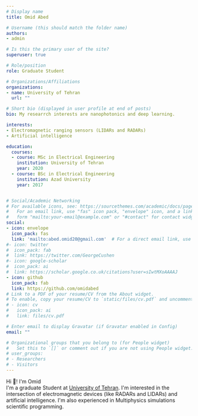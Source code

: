 ```yaml
---
# Display name
title: Omid Abed

# Username (this should match the folder name)
authors:
- admin

# Is this the primary user of the site?
superuser: true

# Role/position
role: Graduate Student

# Organizations/Affiliations
organizations:
- name: University of Tehran
  url: ""

# Short bio (displayed in user profile at end of posts)
bio: My researrch interests are nanophotonics and deep learning.

interests:
- Electromagnetic ranging sensors (LIDARs and RADARs)
- Artificial intelligence

education:
  courses:
  - course: MSc in Electrical Engineering
    institution: University of Tehran
    year: 2020
  - course: BSc in Electrical Engineering
    institution: Azad University
    year: 2017


# Social/Academic Networking
# For available icons, see: https://sourcethemes.com/academic/docs/page-builder/#icons
#   For an email link, use "fas" icon pack, "envelope" icon, and a link in the
#   form "mailto:your-email@example.com" or "#contact" for contact widget.
social:
- icon: envelope
  icon_pack: fas
  link: 'mailto:abed.omid20@gmail.com'  # For a direct email link, use "mailto:test@example.org".
#- icon: twitter
#  icon_pack: fab
#  link: https://twitter.com/GeorgeCushen
#- icon: google-scholar
#  icon_pack: ai
#  link: https://scholar.google.co.uk/citations?user=sIwtMXoAAAAJ
- icon: github
  icon_pack: fab
  link: https://github.com/omidabed
# Link to a PDF of your resume/CV from the About widget.
# To enable, copy your resume/CV to `static/files/cv.pdf` and uncomment the lines below.
# - icon: cv
#   icon_pack: ai
#   link: files/cv.pdf

# Enter email to display Gravatar (if Gravatar enabled in Config)
email: ""

# Organizational groups that you belong to (for People widget)
#   Set this to `[]` or comment out if you are not using People widget.
# user_groups:
# - Researchers
# - Visitors
---
```

Hi 👋! I'm Omid </br>
I'm a graduate Student at [University of Tehran](https://en.wikipedia.org/wiki/University_of_Tehran). I'm interested in the intersection of electromagnetic devices (like RADARs and LIDARs) and artificial intelligence. I'm also experienced in Multiphysics simulations scientific programming.  
